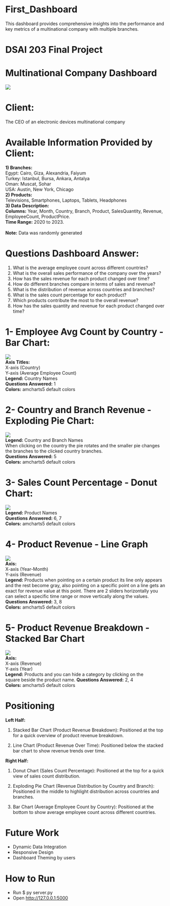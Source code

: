 # First_Dashboard
This dashboard provides comprehensive insights into the performance and key metrics of a multinational company with multiple branches.

# DSAI 203 Final Project
# **Multinational Company Dashboard**
![](Images/Dashboard.png)

# Client: 
The CEO of an electronic devices multinational company

# **Available Information Provided by Client:**
**1) Branches:** <br/>
Egypt: Cairo, Giza, Alexandria, Faiyum <br/>
Turkey: Istanbul, Bursa, Ankara, Antalya <br/>
Oman: Muscat, Sohar <br/>
USA: Austin, New York, Chicago <br/>
**2) Products:** <br/>
Televisions, Smartphones, Laptops, Tablets, Headphones <br/>
**3) Data Description:** <br/>
**Columns:** Year, Month, Country, Branch, Product,
SalesQuantity, Revenue, EmployeeCount, ProductPrice. <br/>
**Time Range:** 2020 to 2023. <br/><br/>
**Note:** Data was randomly generated 

# **Questions Dashboard Answer**:
1) What is the average employee count across different countries?
2) What is the overall sales performance of the company over the years?
3) How has the sales revenue for each product changed over time?
4) How do different branches compare in terms of sales and revenue?
5) What is the distribution of revenue across countries and branches?
6) What is the sales count percentage for each product?
7) Which products contribute the most to the overall revenue?
8) How has the sales quantity and revenue for each product changed over time?

# 1- Employee Avg Count by Country - Bar Chart:
![](Images/Chart1.png) <br/>
**Axis Titles:** <br/>
X-axis (Country) <br/>
Y-axis (Average Employee Count) <br/>
**Legend:** Country Names <br/>
**Questions Answered:** 1 <br/>
**Colors:** amcharts5 default colors <br/>

# 2- Country and Branch Revenue - Exploding Pie Chart:
![](Images/Chart5.png) <br/>
**Legend:** Country and Branch Names <br/> 
When clicking on the country the pie rotates and the smaller pie changes the branches to the clicked country branches. <br/>
**Questions Answered:** 5 <br/>
**Colors:** amcharts5 default colors <br/>

# 3- Sales Count Percentage - Donut Chart:
![](Images/Chart2.png) <br/>
**Legend:** Product Names <br/>
**Questions Answered:** 6, 7 <br/>
**Colors:** amcharts5 default colors <br/>

# 4- Product Revenue - Line Graph
![](Images/Chart4.png) <br/>
**Axis:** <br/>
X-axis (Year-Month) <br/>
Y-axis (Revenue) <br/>
**Legend:** Products when pointing on a certain product its line only appears
and the rest become gray, also pointing on a specific point on a line gets an
exact for revenue value at this point. There are 2 sliders horizontally you
can select a specific time range or move vertically along the values. <br/>
**Questions Answered:** 3, 8 <br/>
**Colors:** amcharts5 default colors <br/>

# 5- Product Revenue Breakdown - Stacked Bar Chart
![](Images/Chart3.png) <br/>
**Axis:** <br/>
X-axis (Revenue) <br/>
Y-axis (Year) <br/>
**Legend:** Products and you can hide a category by clicking on the <br/>
square beside the product name.
**Questions Answered:** 2, 4 <br/>
**Colors:** amcharts5 default colors <br/>

# **Positioning**
**Left Half:**
1. Stacked Bar Chart (Product Revenue Breakdown): Positioned at the top for a quick overview of product revenue breakdown.

2. Line Chart (Product Revenue Over Time): Positioned below the stacked bar chart to show revenue trends over time.

**Right Half:**
1. Donut Chart (Sales Count Percentage): Positioned at the top for a quick view of sales count distribution.

2. Exploding Pie Chart (Revenue Distribution by Country and Branch): Positioned in the middle to highlight distribution across countries and branches.

3. Bar Chart (Average Employee Count by Country): Positioned at the bottom to show average employee count across different countries.

# **Future Work**
- Dynamic Data Integration
- Responsive Design
- Dashboard Theming by users

# **How to Run**
- Run $ py server.py
- Open http://127.0.0.1:5000
